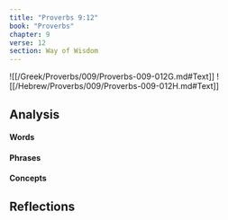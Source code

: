 ```yaml
---
title: "Proverbs 9:12"
book: "Proverbs"
chapter: 9
verse: 12
section: Way of Wisdom
---
```

![[/Greek/Proverbs/009/Proverbs-009-012G.md#Text]]
![[/Hebrew/Proverbs/009/Proverbs-009-012H.md#Text]]

## Analysis

#### Words

#### Phrases

#### Concepts

## Reflections
